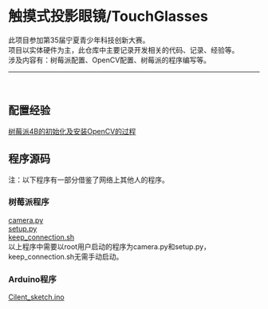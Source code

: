 ﻿# 触摸式投影眼镜/TouchGlasses

此项目参加第35届宁夏青少年科技创新大赛。<br/>
项目以实体硬件为主，此仓库中主要记录开发相关的代码、记录、经验等。<br/>
涉及内容有：树莓派配置、OpenCV配置、树莓派的程序编写等。
<br/>
***
<br/>

## 配置经验
[树莓派4B的初始化及安装OpenCV的过程](https://github.com/zhangxinhui02/TouchGlasses/blob/master/%E6%A0%91%E8%8E%93%E6%B4%BE4B%E7%9A%84%E5%88%9D%E5%A7%8B%E5%8C%96%E5%8F%8A%E5%AE%89%E8%A3%85OpenCV.md)<br/>

## 程序源码
注：以下程序有一部分借鉴了网络上其他人的程序。
### 树莓派程序
[camera.py](https://github.com/zhangxinhui02/TouchGlasses/blob/master/camera.py)<br/>
[setup.py](https://github.com/zhangxinhui02/TouchGlasses/blob/master/setup.py)<br/>
[keep_connection.sh](https://github.com/zhangxinhui02/TouchGlasses/blob/master/keep_connection.sh)<br/>
以上程序中需要以root用户启动的程序为camera.py和setup.py，keep_connection.sh无需手动启动。
### Arduino程序
[Cilent_sketch.ino](https://github.com/zhangxinhui02/TouchGlasses/blob/master/Cilent_sketch.ino)
